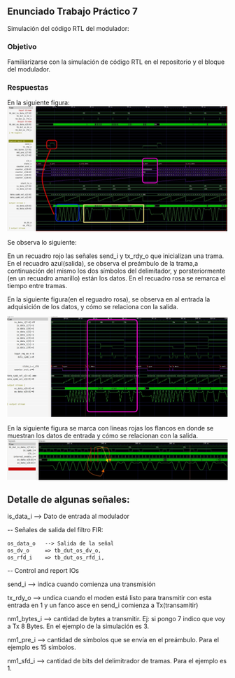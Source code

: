 ## Enunciado Trabajo Práctico 7

Simulación del código RTL del modulador:


### Objetivo

Familiarizarse con la simulación de código RTL en el repositorio
y el bloque del modulador.


### Respuestas
En la siguiente figura:
![](Imagenes/Start_Frame.jpg)

Se observa lo siguiente:

En un recuadro rojo las señales send_i y tx_rdy_o que inicializan una 
trama.
En el recuadro azul(salida), se observa el preámbulo de la trama,a 
continuación del mismo los dos símbolos del delimitador, y porsteriormente
(en un recuadro amarillo) están los datos. En el recuadro rosa se 
remarca el tiempo entre tramas.

En la siguiente figura(en el reguadro rosa), se observa en al entrada la
adquisición de los datos, y cómo se relaciona con la salida.

![](Imagenes/Entrada_Salida.jpg)

En la siguiente figura se marca con líneas rojas los flancos en donde se muestran los datos de entrada y cómo se relacionan con la salida.   
![](Imagenes/Captura_entrada.jpg)



## Detalle de algunas señales:

is_data_i --> Dato de entrada al modulador

-- Señales de salida del filtro FIR:

    os_data_o   --> Salida de la señal   
    os_dv_o  	=> tb_dut_os_dv_o,    
    os_rfd_i   	=> tb_dut_os_rfd_i, 
    
    
-- Control and report IOs

send_i 	 --> indica cuando comienza una transmisión

tx_rdy_o --> undica cuando el moden está listo para transmitir
			 con esta entrada en 1 y un fanco asce en send_i comienza a
			 Tx(transamitir)

nm1_bytes_i  --> cantidad de bytes a transmitir. Ej: si pongo 7 indico 
				 que voy a Tx 8 Bytes. En el ejemplo de la simulación 
				 es 3.
				 
nm1_pre_i    --> cantidad de símbolos que se envía en el preámbulo. Para
				  el ejemplo es 15 símbolos.
				  
nm1_sfd_i    --> cantidad de bits del delimitrador de tramas. Para el 
				  ejemplo es 1.
